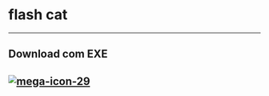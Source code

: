 # flash cat

***

## Download com EXE

## [![mega-icon-29](mega-icon-29.ico)](https://mega.nz/folder/bmxj3QoI#G2mYJOB6aJ-2rYefC9_eCw)
